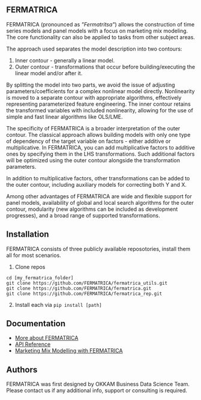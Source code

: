 ## FERMATRICA

FERMATRICA (pronounced as _"Fermatritsa"_) allows the construction of time series models and panel models with a focus on marketing mix modeling. The core functionality can also be applied to tasks from other subject areas.

The approach used separates the model description into two contours:

1. Inner contour - generally a linear model.
2. Outer contour - transformations that occur before building/executing the linear model and/or after it.

By splitting the model into two parts, we avoid the issue of adjusting parameters/coefficients for a complex nonlinear model directly. Nonlinearity is moved to a separate contour with appropriate algorithms, effectively representing parameterized feature engineering. The inner contour retains the transformed variables with included nonlinearity, allowing for the use of simple and fast linear algorithms like OLS/LME.

The specificity of FERMATRICA is a broader interpretation of the outer contour. The classical approach allows building models with only one type of dependency of the target variable on factors - either additive or multiplicative. In FERMATRICA, you can add multiplicative factors to additive ones by specifying them in the LHS transformations. Such additional factors will be optimized using the outer contour alongside the transformation parameters.

In addition to multiplicative factors, other transformations can be added to the outer contour, including auxiliary models for correcting both Y and X.

Among other advantages of FERMATRICA are wide and flexible support for panel models, availability of global and local search algorithms for the outer contour, modularity (new algorithms can be included as development progresses), and a broad range of supported transformations.

## Installation

FERMATRICA consists of three publicly available reposotories, install them all for most scenarios.

1. Clone repos

  ```commandline
  cd [my_fermatrica_folder]
  git clone https://github.com/FERMATRICA/fermatrica_utils.git 
  git clone https://github.com/FERMATRICA/fermatrica.git
  git clone https://github.com/FERMATRICA/fermatrica_rep.git 
  ```

2. Install each via `pip install [path]`

## Documentation

- [More about FERMATRICA](https://fermatrica.github.io/fermatrica/)
- [API Reference](https://fermatrica.github.io/fermatrica/api/index.html)
- [Marketing Mix Modelling with FERMATRICA](https://fermatrica.github.io/fermatrica/guides/FERMATRICA_and_MMM_instruction.html)
  
## Authors

FERMATRICA was first designed by OKKAM Business Data Science Team. Please contact us if any additional info, support or consulting is required.
